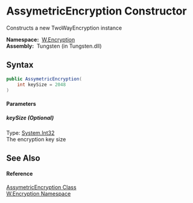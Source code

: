 AssymetricEncryption Constructor
================================
   Constructs a new TwoWayEncryption instance

  **Namespace:**  [W.Encryption][1]  
  **Assembly:**  Tungsten (in Tungsten.dll)

Syntax
------

```csharp
public AssymetricEncryption(
	int keySize = 2048
)
```

#### Parameters

##### *keySize* (Optional)
Type: [System.Int32][2]  
The encryption key size


See Also
--------

#### Reference
[AssymetricEncryption Class][3]  
[W.Encryption Namespace][1]  

[1]: ../README.md
[2]: http://msdn.microsoft.com/en-us/library/td2s409d
[3]: README.md